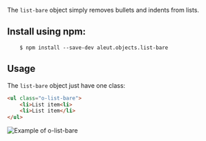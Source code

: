 
The `list-bare` object simply removes bullets and indents from lists.


## Install using npm:

```ssh
    $ npm install --save-dev aleut.objects.list-bare

```

## Usage

The `list-bare` object just have one class:

```html
<ul class="o-list-bare">
	<li>List item<li>
	<li>List item</li>
</ul>
```
![Example of o-list-bare](https://raw.githubusercontent.com/aleutcss/aleutcss.github.io/master/public/img/o-list-bare.png)
